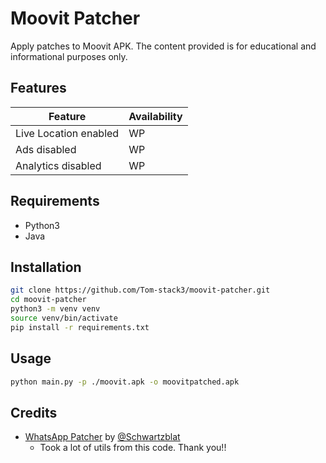 # Moovit Patcher

Apply patches to Moovit APK.
The content provided is for educational and informational purposes only.

## Features

|  Feature | Availability |
| -------- | ------------ |
| Live Location enabled | WP |
| Ads disabled | WP |
| Analytics disabled | WP |

## Requirements

- Python3
- Java

## Installation

```bash
git clone https://github.com/Tom-stack3/moovit-patcher.git
cd moovit-patcher
python3 -m venv venv
source venv/bin/activate
pip install -r requirements.txt
```

## Usage

```bash
python main.py -p ./moovit.apk -o moovitpatched.apk
```

## Credits

- [WhatsApp Patcher](https://github.com/Schwartzblat/WhatsAppPatcher/) by [@Schwartzblat](https://github.com/Schwartzblat)
    - Took a lot of utils from this code. Thank you!!
